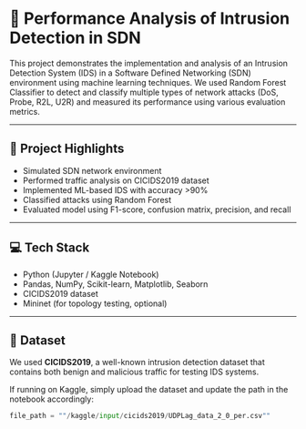 # 🔐 Performance Analysis of Intrusion Detection in SDN

This project demonstrates the implementation and analysis of an Intrusion Detection System (IDS) in a Software Defined Networking (SDN) environment using machine learning techniques. We used Random Forest Classifier to detect and classify multiple types of network attacks (DoS, Probe, R2L, U2R) and measured its performance using various evaluation metrics.

---

## 📌 Project Highlights

- Simulated SDN network environment
- Performed traffic analysis on CICIDS2019 dataset
- Implemented ML-based IDS with accuracy >90%
- Classified attacks using Random Forest
- Evaluated model using F1-score, confusion matrix, precision, and recall

---

## 💻 Tech Stack

- Python (Jupyter / Kaggle Notebook)
- Pandas, NumPy, Scikit-learn, Matplotlib, Seaborn
- CICIDS2019 dataset
- Mininet (for topology testing, optional)

---

## 📂 Dataset

We used **CICIDS2019**, a well-known intrusion detection dataset that contains both benign and malicious traffic for testing IDS systems.

If running on Kaggle, simply upload the dataset and update the path in the notebook accordingly:
```python
file_path = ""/kaggle/input/cicids2019/UDPLag_data_2_0_per.csv""

